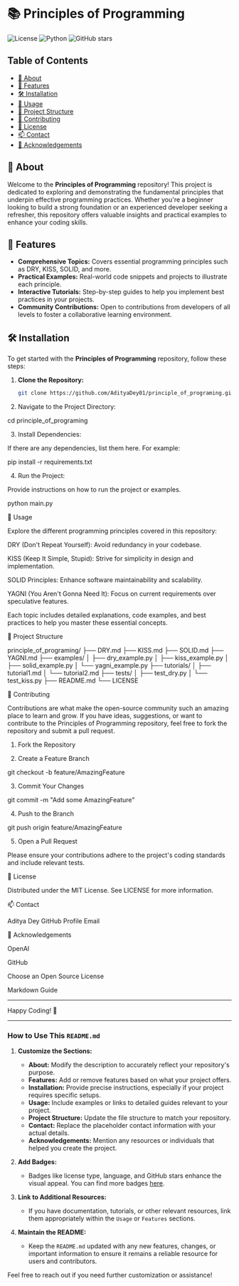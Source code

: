 
# 📚 Principles of Programming

![License](https://img.shields.io/badge/license-MIT-blue.svg)
![Python](https://img.shields.io/badge/language-Python-blue)
![GitHub stars](https://img.shields.io/github/stars/AdityaDey01/principle_of_programing?style=social)

## Table of Contents

- [🌟 About](#-about)
- [🚀 Features](#-features)
- [🛠️ Installation](#️-installation)
- [📖 Usage](#-usage)
- [📁 Project Structure](#-project-structure)
- [🤝 Contributing](#-contributing)
- [📄 License](#-license)
- [📫 Contact](#-contact)
- [🙏 Acknowledgements](#-acknowledgements)

## 🌟 About

Welcome to the **Principles of Programming** repository! This project is dedicated to exploring and demonstrating the fundamental principles that underpin effective programming practices. Whether you're a beginner looking to build a strong foundation or an experienced developer seeking a refresher, this repository offers valuable insights and practical examples to enhance your coding skills.

## 🚀 Features

- **Comprehensive Topics:** Covers essential programming principles such as DRY, KISS, SOLID, and more.
- **Practical Examples:** Real-world code snippets and projects to illustrate each principle.
- **Interactive Tutorials:** Step-by-step guides to help you implement best practices in your projects.
- **Community Contributions:** Open to contributions from developers of all levels to foster a collaborative learning environment.

## 🛠️ Installation

To get started with the **Principles of Programming** repository, follow these steps:

1. **Clone the Repository:**

   ```bash
   git clone https://github.com/AdityaDey01/principle_of_programing.git

2. Navigate to the Project Directory:

cd principle_of_programing


3. Install Dependencies:

If there are any dependencies, list them here. For example:

pip install -r requirements.txt


4. Run the Project:

Provide instructions on how to run the project or examples.

python main.py



📖 Usage

Explore the different programming principles covered in this repository:

DRY (Don't Repeat Yourself): Avoid redundancy in your codebase.

KISS (Keep It Simple, Stupid): Strive for simplicity in design and implementation.

SOLID Principles: Enhance software maintainability and scalability.

YAGNI (You Aren't Gonna Need It): Focus on current requirements over speculative features.


Each topic includes detailed explanations, code examples, and best practices to help you master these essential concepts.

📁 Project Structure

principle_of_programing/
├── DRY.md
├── KISS.md
├── SOLID.md
├── YAGNI.md
├── examples/
│   ├── dry_example.py
│   ├── kiss_example.py
│   ├── solid_example.py
│   └── yagni_example.py
├── tutorials/
│   ├── tutorial1.md
│   └── tutorial2.md
├── tests/
│   ├── test_dry.py
│   └── test_kiss.py
├── README.md
└── LICENSE

🤝 Contributing

Contributions are what make the open-source community such an amazing place to learn and grow. If you have ideas, suggestions, or want to contribute to the Principles of Programming repository, feel free to fork the repository and submit a pull request.

1. Fork the Repository


2. Create a Feature Branch

git checkout -b feature/AmazingFeature


3. Commit Your Changes

git commit -m "Add some AmazingFeature"


4. Push to the Branch

git push origin feature/AmazingFeature


5. Open a Pull Request



Please ensure your contributions adhere to the project's coding standards and include relevant tests.

📄 License

Distributed under the MIT License. See LICENSE for more information.

📫 Contact

Aditya Dey
GitHub Profile
Email

🙏 Acknowledgements

OpenAI

GitHub

Choose an Open Source License

Markdown Guide



---

Happy Coding! 🚀

---

### How to Use This `README.md`

1. **Customize the Sections:**
   - **About:** Modify the description to accurately reflect your repository's purpose.
   - **Features:** Add or remove features based on what your project offers.
   - **Installation:** Provide precise instructions, especially if your project requires specific setups.
   - **Usage:** Include examples or links to detailed guides relevant to your project.
   - **Project Structure:** Update the file structure to match your repository.
   - **Contact:** Replace the placeholder contact information with your actual details.
   - **Acknowledgements:** Mention any resources or individuals that helped you create the project.

2. **Add Badges:**
   - Badges like license type, language, and GitHub stars enhance the visual appeal. You can find more badges [here](https://shields.io/).

3. **Link to Additional Resources:**
   - If you have documentation, tutorials, or other relevant resources, link them appropriately within the `Usage` or `Features` sections.

4. **Maintain the README:**
   - Keep the `README.md` updated with any new features, changes, or important information to ensure it remains a reliable resource for users and contributors.

Feel free to reach out if you need further customization or assistance!

